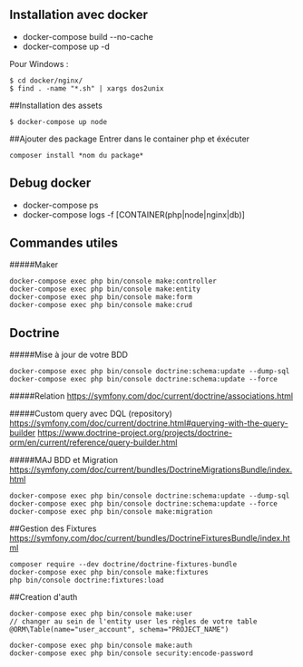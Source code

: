 ## Installation avec docker

- docker-compose build --no-cache
- docker-compose up -d 

Pour Windows : 
```
$ cd docker/nginx/
$ find . -name "*.sh" | xargs dos2unix
```

##Installation des assets
```
$ docker-compose up node
```

##Ajouter des package
Entrer dans le container php et éxécuter
 ```
 composer install *nom du package*
``` 

## Debug docker 

- docker-compose ps
- docker-compose logs -f [CONTAINER(php|node|nginx|db)]

## Commandes utiles

#####Maker
```
docker-compose exec php bin/console make:controller
docker-compose exec php bin/console make:entity
docker-compose exec php bin/console make:form
docker-compose exec php bin/console make:crud
```

## Doctrine
#####Mise à jour de votre BDD
```
docker-compose exec php bin/console doctrine:schema:update --dump-sql
docker-compose exec php bin/console doctrine:schema:update --force
```
#####Relation
https://symfony.com/doc/current/doctrine/associations.html 

#####Custom query avec DQL (repository)
https://symfony.com/doc/current/doctrine.html#querying-with-the-query-builder
https://www.doctrine-project.org/projects/doctrine-orm/en/current/reference/query-builder.html

#####MAJ BDD et Migration
https://symfony.com/doc/current/bundles/DoctrineMigrationsBundle/index.html
```
docker-compose exec php bin/console doctrine:schema:update --dump-sql
docker-compose exec php bin/console doctrine:schema:update --force
docker-compose exec php bin/console make:migration
```

##Gestion des Fixtures
https://symfony.com/doc/current/bundles/DoctrineFixturesBundle/index.html 
```
composer require --dev doctrine/doctrine-fixtures-bundle
docker-compose exec php bin/console make:fixtures
php bin/console doctrine:fixtures:load
```

##Creation d'auth 
``` 
docker-compose exec php bin/console make:user 
// changer au sein de l'entity user les règles de votre table 
@ORM\Table(name="user_account", schema="PROJECT_NAME") 

docker-compose exec php bin/console make:auth 
docker-compose exec php bin/console security:encode-password 
```
